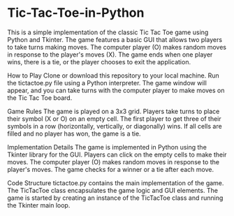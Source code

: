 # Tic-Tac-Toe-in-Python

This is a simple implementation of the classic Tic Tac Toe game using Python and Tkinter. The game features a basic GUI that allows two players to take turns making moves. The computer player (O) makes random moves in response to the player's moves (X). The game ends when one player wins, there is a tie, or the player chooses to exit the application.

How to Play
Clone or download this repository to your local machine.
Run the tictactoe.py file using a Python interpreter.
The game window will appear, and you can take turns with the computer player to make moves on the Tic Tac Toe board.

Game Rules
The game is played on a 3x3 grid.
Players take turns to place their symbol (X or O) on an empty cell.
The first player to get three of their symbols in a row (horizontally, vertically, or diagonally) wins.
If all cells are filled and no player has won, the game is a tie.

Implementation Details
The game is implemented in Python using the Tkinter library for the GUI.
Players can click on the empty cells to make their moves.
The computer player (O) makes random moves in response to the player's moves.
The game checks for a winner or a tie after each move.

Code Structure
tictactoe.py contains the main implementation of the game.
The TicTacToe class encapsulates the game logic and GUI elements.
The game is started by creating an instance of the TicTacToe class and running the Tkinter main loop.
